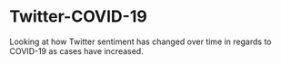 # Twitter-COVID-19
Looking at how Twitter sentiment has changed over time in regards to COVID-19 as cases have increased.
